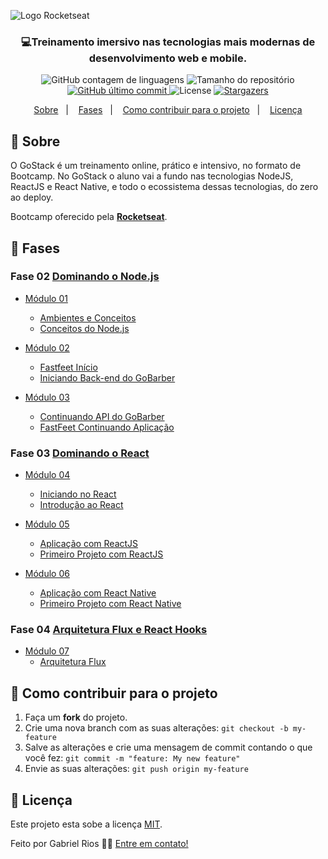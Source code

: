 ![Logo Rocketseat](https://camo.githubusercontent.com/d25397e9df01fe7882dcc1cbc96bdf052ffd7d0c/68747470733a2f2f73746f726167652e676f6f676c65617069732e636f6d2f676f6c64656e2d77696e642f626f6f7463616d702d676f737461636b2f6865616465722d6465736166696f732e706e67)

<h3 align="center">
  💻<strong>Treinamento imersivo</strong> nas tecnologias mais modernas de desenvolvimento web e mobile.
</h3>

<p align="center">
   <img alt="GitHub contagem de linguagens" src="https://img.shields.io/github/languages/count/grioos/bootcamp-gostack-old-version?color=663399&style=flat-square">

   <img alt="Tamanho do repositório" src="https://img.shields.io/github/repo-size/grioos/bootcamp-gostack-old-version?color=6AFDEF&style=flat-square">

   <a href="https://github.com/grioos/README-bootcamp-gostack-old-version/commits/master">
       <img alt="GitHub último commit" src="https://img.shields.io/github/last-commit/grioos/bootcamp-gostack-old-version?color=8F8F8F&style=flat-square">
   </a>
    
   <img alt="License" src="https://img.shields.io/github/license/grioos/bootcamp-gostack-old-version?color=72EF36&style=flat-square">
   
  <a href="https://github.com/grioos/bootcamp-gostack-old-version/stargazers">
   <img alt="Stargazers" src="https://img.shields.io/github/stars/grioos/bootcamp-gostack-old-version?style=social">
  </a>
</p>

<p align="center">
  <a href="#book-sobre">Sobre</a>&nbsp;&nbsp;&nbsp;|&nbsp;&nbsp;&nbsp;
  <a href="#open_file_folder-cursos">Fases</a>&nbsp;&nbsp;&nbsp;|&nbsp;&nbsp;&nbsp;
  <a href="#muscle-como-contribuir-para-o-projeto">Como contribuir para o projeto</a>&nbsp;&nbsp;&nbsp;|&nbsp;&nbsp;&nbsp;
  <a href="#pencil-licença">Licença</a>
</p>

## :book: Sobre
O GoStack é um treinamento online, prático e intensivo, no formato de Bootcamp.
No GoStack o aluno vai a fundo nas tecnologias NodeJS, ReactJS e React Native, e todo o ecossistema dessas tecnologias, do zero ao deploy. 

Bootcamp oferecido pela **[Rocketseat](https://rocketseat.com.br/)**.
 
## :open_file_folder: Fases

### Fase 02 [Dominando o Node.js](https://github.com/grioos/bootcamp-gostack-old-version/tree/master/dominando-nodejs)

-   [Módulo 01](https://github.com/grioos/bootcamp-gostack-old-version/tree/master/dominando-nodejs/modulo01)
    -   [Ambientes e Conceitos](https://github.com/grioos/bootcamp-gostack-old-version/tree/master/dominando-nodejs/modulo01/ambiente-conceitos)
    -   [Conceitos do Node.js](https://github.com/grioos/bootcamp-gostack-old-version/tree/master/dominando-nodejs/modulo01/conceitos-nodejs)
    
-   [Módulo 02](https://github.com/grioos/bootcamp-gostack-old-version/tree/master/dominando-nodejs/modulo02)
    -   [Fastfeet Início](https://github.com/grioos/bootcamp-gostack-old-version/tree/master/dominando-nodejs/modulo02/fastfeet-inicio)
    -   [Iniciando Back-end do GoBarber](https://github.com/grioos/bootcamp-gostack-old-version/tree/master/dominando-nodejs/modulo02/iniciando-backend-gobarber)
    
-   [Módulo 03](https://github.com/grioos/bootcamp-gostack-old-version/tree/master/dominando-nodejs/modulo03)
    -   [Continuando API do GoBarber](https://github.com/grioos/bootcamp-gostack-old-version/tree/master/dominando-nodejs/modulo03/continuando-api-gobarber)
    -   [FastFeet Continuando Aplicação](https://github.com/grioos/bootcamp-gostack-old-version/tree/master/dominando-nodejs/modulo03/fastfeet-continuando)
    

### Fase 03 [Dominando o React](https://github.com/grioos/bootcamp-gostack-old-version/tree/master/dominando-react)

-   [Módulo 04](https://github.com/grioos/bootcamp-gostack-old-version/tree/master/dominando-react/modulo04)
    -   [Iniciando no React](https://github.com/grioos/bootcamp-gostack-old-version/tree/master/dominando-react/modulo04/iniciando-react)
    -   [Introdução ao React](https://github.com/grioos/bootcamp-gostack-old-version/tree/master/dominando-react/modulo04/introducao-react)
    
-   [Módulo 05](https://github.com/grioos/bootcamp-gostack-old-version/tree/master/dominando-react/modulo05)
    -   [Aplicação com ReactJS](https://github.com/grioos/bootcamp-gostack-old-version/tree/master/dominando-react/modulo05/desafio)
    -   [Primeiro Projeto com ReactJS](https://github.com/grioos/bootcamp-gostack-old-version/tree/master/dominando-react/modulo05/primeiro-projeto-react)
    
-   [Módulo 06](https://github.com/grioos/bootcamp-gostack-old-version/tree/master/dominando-react/modulo06)
    -   [Aplicação com React Native](https://github.com/grioos/bootcamp-gostack-old-version/tree/master/dominando-react/modulo06/desafio)
    -   [Primeiro Projeto com React Native](https://github.com/grioos/bootcamp-gostack-old-version/tree/master/dominando-react/modulo06/primeiro-projeto-react-native)
    
### Fase 04 [Arquitetura Flux e React Hooks](https://github.com/grioos/bootcamp-gostack-old-version/tree/master/flux-hooks) 
   
-   [Módulo 07](https://github.com/grioos/bootcamp-gostack-old-version/tree/master/flux-hooks/modulo07)
    -   [Arquitetura Flux](https://github.com/grioos/bootcamp-gostack-old-version/tree/master/flux-hooks/modulo07/arquitetura-flux)

    
## :muscle: Como contribuir para o projeto

1. Faça um **fork** do projeto.
2. Crie uma nova branch com as suas alterações: `git checkout -b my-feature`
3. Salve as alterações e crie uma mensagem de commit contando o que você fez: `git commit -m "feature: My new feature"`
4. Envie as suas alterações: `git push origin my-feature`


## :pencil: Licença

Este projeto esta sobe a licença [MIT](./LICENSE).

Feito por Gabriel Rios 👋🏻 [Entre em contato!](https://www.linkedin.com/in/grioos/)
